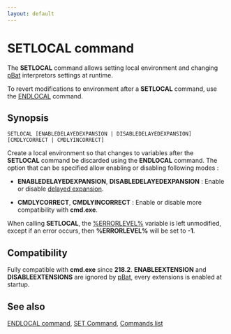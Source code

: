 ```yaml
---
layout: default
---
```

# SETLOCAL command

The **SETLOCAL** command allows setting local environment and changing 
[pBat](pbat) interpretors settings at runtime.

To revert modifications to environment after a **SETLOCAL** command, use the 
[ENDLOCAL](endlocal) command.

## Synopsis

    SETLOCAL [ENABLEDELAYEDEXPANSION | DISABLEDELAYEDEXPANSION] [CMDLYCORRECT | CMDLYINCORRECT]

Create a local environment so that changes to variables after the 
**SETLOCAL** command be discarded using the **ENDLOCAL** command. The option 
that can be specified allow enabling or disabling following modes :

* **ENABLEDELAYEDEXPANSION**, **DISABLEDELAYEDEXPANSION** : Enable or disable 
  [delayed expansion](spec/exp).

* **CMDLYCORRECT**, **CMDLYINCORRECT** : Enable or disable more compatibility 
  with **cmd.exe**.

When calling **SETLOCAL**, the [%ERRORLEVEL%](errorlevel) variable is left 
unmodified, except if an error occurs, then **%ERRORLEVEL%** will be set to 
**-1**.

## Compatibility

Fully compatible with **cmd.exe** since **218.2**. **ENABLEEXTENSION** and 
**DISABLEEXTENSIONS** are ignored by [pBat](pbat), every extensions is enabled 
at startup.

## See also

[ENDLOCAL command](endlocal), [SET Command](set), [Commands list](commands) 

